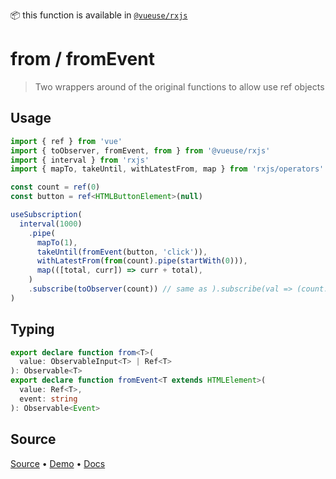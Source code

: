 <!--DEMO_STARTS-->
<script setup>
import Demo from './demo.vue'
</script>
<DemoContainer><Demo/></DemoContainer>
<!--DEMO_ENDS-->

<!--HEAD_STARTS-->
📦 this function is available in [`@vueuse/rxjs`](/?path=/story/rxjs--readme)


<!--HEAD_ENDS-->


# from / fromEvent

> Two wrappers around of the original functions to allow use ref objects

## Usage

```ts
import { ref } from 'vue'
import { toObserver, fromEvent, from } from '@vueuse/rxjs'
import { interval } from 'rxjs'
import { mapTo, takeUntil, withLatestFrom, map } from 'rxjs/operators'

const count = ref(0)
const button = ref<HTMLButtonElement>(null)

useSubscription(
  interval(1000)
    .pipe(
      mapTo(1),
      takeUntil(fromEvent(button, 'click')),
      withLatestFrom(from(count).pipe(startWith(0))),
      map(([total, curr]) => curr + total),
    )
    .subscribe(toObserver(count)) // same as ).subscribe(val => (count.value = val))
)
```


<!--FOOTER_STARTS-->
## Typing

```typescript
export declare function from<T>(
  value: ObservableInput<T> | Ref<T>
): Observable<T>
export declare function fromEvent<T extends HTMLElement>(
  value: Ref<T>,
  event: string
): Observable<Event>
```

## Source

[Source](https://github.com/antfu/vueuse/blob/master/packages/rxjs/from/index.ts) • [Demo](https://github.com/antfu/vueuse/blob/master/packages/rxjs/from/demo.vue) • [Docs](https://github.com/antfu/vueuse/blob/master/packages/rxjs/from/index.md)


<!--FOOTER_ENDS-->